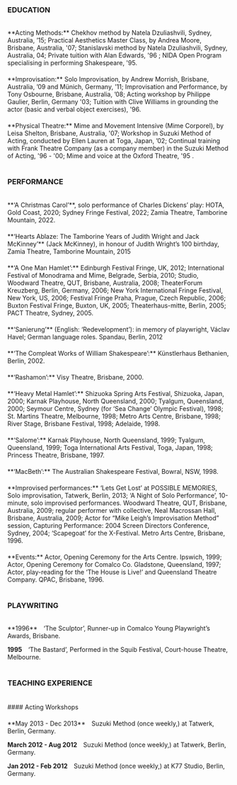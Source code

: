 
### EDUCATION
<br>
**Acting Methods:** Chekhov method by Natela Dzuliashvili, Sydney, Australia, ’15; Practical Aesthetics Master Class, by Andrea Moore, Brisbane, Australia, '07; Stanislavski method by Natela Dzuliashvili, Sydney, Australia, 04; Private tuition with Alan Edwards, '96 ; NIDA Open Program specialising in performing Shakespeare, '95.
<div style="height:20px;"></div>
**Improvisation:** Solo Improvisation, by Andrew Morrish, Brisbane, Australia, ’09 and Münich, Germany, ’11; Improvisation and Performance, by Tony Osbourne, Brisbane, Australia, ’08; Acting workshop by Philippe Gaulier, Berlin, Germany '03; Tuition with Clive Williams in grounding the actor (basic and verbal object exercises), '96.
<div style="height:20px;"></div>
**Physical Theatre:** Mime and Movement Intensive (Mime Corporel), by Leisa Shelton, Brisbane, Australia, '07; Workshop in Suzuki Method of Acting, conducted by Ellen Lauren at Toga, Japan, ’02; Continual training with Frank Theatre Company (as a company member) in the Suzuki Method of Acting, '96 - '00; Mime and voice at the Oxford Theatre, '95 .
<br>
<br>

### PERFORMANCE
<br>
**‘A Christmas Carol’**, solo performance of Charles Dickens’ play: HOTA, Gold Coast, 2020; Sydney Fringe Festival, 2022; Zamia Theatre, Tamborine Mountain, 2022.
<div style="height:20px;"></div>
**‘Hearts Ablaze: The Tamborine Years of Judith Wright and Jack McKinney’** (Jack McKinney), in honour of Judith Wright’s 100 birthday, Zamia Theatre, Tamborine Mountain, 2015
<div style="height:20px;"></div>
**‘A One Man Hamlet’:** Edinburgh Festival Fringe, UK, 2012; International Festival of Monodrama and Mime, Belgrade, Serbia, 2010; Studio, Woodward Theatre, QUT, Brisbane, Australia, 2008; TheaterForum Kreuzberg, Berlin, Germany, 2006; New York International Fringe Festival, New York, US, 2006; Festival Fringe Praha, Prague, Czech Republic, 2006; Buxton Festival Fringe, Buxton, UK, 2005; Theaterhaus-mitte, Berlin, 2005; PACT Theatre, Sydney, 2005.
<div style="height:20px;"></div>
**‘Sanierung’** (English: ‘Redevelopment’): in memory of playwright, Václav Havel; German language roles. Spandau, Berlin, 2012 
<div style="height:20px;"></div>
**‘The Compleat Works of William Shakespeare’:** Künstlerhaus Bethanien, Berlin, 2002.
<div style="height:20px;"></div>
**‘Rashamon’:** Visy Theatre, Brisbane, 2000.
<div style="height:20px;"></div>
**‘Heavy Metal Hamlet’:** Shizuoka Spring Arts Festival, Shizuoka, Japan, 2000; Karnak Playhouse, North Queensland, 2000; Tyalgum, Queensland, 2000; Seymour Centre, Sydney (for ‘Sea Change’ Olympic Festival), 1998; St. Martins Theatre, Melbourne, 1998; Metro Arts Centre, Brisbane, 1998; River Stage, Brisbane Festival, 1998; Adelaide, 1998.
<div style="height:20px;"></div>
**‘Salome’:** Karnak Playhouse, North Queensland, 1999; Tyalgum, Queensland, 1999; Toga International Arts Festival, Toga, Japan, 1998; Princess Theatre, Brisbane, 1997.
<div style="height:20px;"></div>
**‘MacBeth’:** The Australian Shakespeare Festival, Bowral, NSW, 1998.
<div style="height:20px;"></div>
**Improvised performances:** ‘Lets Get Lost’ at POSSIBLE MEMORIES, Solo improvisation, Tatwerk, Berlin, 2013; ‘A Night of Solo Performance’, 10-minute, solo improvised performances. Woodward Theatre, QUT, Brisbane, Australia, 2009; regular performer with collective, Neal Macrossan Hall, Brisbane, Australia, 2009; Actor for “Mike Leigh’s Improvisation Method” session, Capturing Performance: 2004 Screen Directors Conference, Sydney, 2004; ‘Scapegoat’ for the X-Festival. Metro Arts Centre, Brisbane, 1996.
<div style="height:20px;"></div>
**Events:** Actor, Opening Ceremony for the Arts Centre. Ipswich, 1999; Actor, Opening Ceremony for Comalco Co. Gladstone, Queensland, 1997; Actor, play-reading for the ‘The House is Live!’ and Queensland Theatre Company. QPAC, Brisbane, 1996.
<br>
<br>

### PLAYWRITING
<br>
**1996**&emsp;‘The Sculptor’, Runner-up in Comalco Young Playwright’s Awards, Brisbane.

**1995**&emsp;‘The Bastard’, Performed in the Squib Festival, Court-house Theatre, Melbourne.
<br>
<br>

### TEACHING EXPERIENCE
<div style="height:20px;"></div>
#### Acting Workshops
<div style="height:20px;"></div>
**May 2013 - Dec 2013**&emsp;Suzuki Method (once weekly,) at Tatwerk, Berlin, Germany.

**March 2012 - Aug 2012**&emsp;Suzuki Method (once weekly,) at Tatwerk, Berlin, Germany.

**Jan 2012 - Feb 2012**&emsp;Suzuki Method (once weekly,) at K77 Studio, Berlin, Germany.
